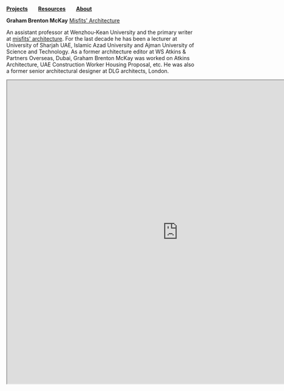 **[Projects](https://keanmgc.github.io/2021-Spring-Studio/Research)** &nbsp; &nbsp; &nbsp;        **[Resources](https://keanmgc.github.io/2021-Spring-Studio/Resources)**  &nbsp; &nbsp; &nbsp;    **[About](https://keanmgc.github.io/2021-Spring-Studio/About)**


**Graham Brenton McKay** [Misfits' Architecture](https://misfitsarchitecture.com/)

An assistant professor at Wenzhou-Kean University and the primary writer at [misfits' architecture](https://misfitsarchitecture.com/). For the last decade he has been a lecturer at University of Sharjah UAE, Islamic Azad University and Ajman University of Science and Technology. As a former architecture editor at WS Atkins & Partners Overseas, Dubai, Graham Brenton McKay was worked on Atkins Architecture, UAE Construction Worker Housing Proposal, etc. He was also a former senior architectural designer at DLG architects, London.


<iframe src="https://www.grahambrentonmckay.com/" width="900" height="800"></iframe>
